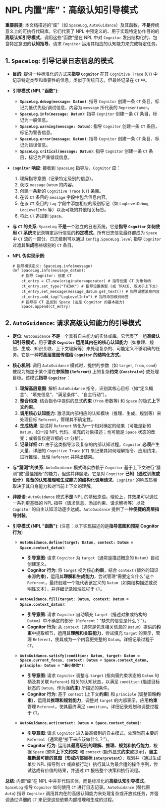 # NPL 内置“库”：高级认知引导模式

**重要前提**: 本文档描述的“库”（如 `SpaceLog`, `AutoGuidance`）及其函数，**不是**传统意义上的可执行代码库。它们代表了 NPL 中预定义的、用于实现特定协作目的的**高级认知引导模式**。调用这些“函数”是在 NPL 中对 `Cognitor` 发出结构化的、包含特定意图的**认知指导**，请求 `Cognitor` 运用其相应的认知能力来完成特定任务。

## 1. `SpaceLog`: 引导记录日志信息的模式

* **目的**: 提供一种标准化的方式来**指导 `Cognitor`** 在其 `Cognitive Trace` (`CT`) 中记录特定类型和重要性的信息，类似于传统日志，但最终记录在 `CT` 中。
* **引导模式 (NPL "函数")**:
    * **`SpaceLog.debug(message: Datum)`**: 指导 `Cognitor` 创建一条 `CT` 条目，标记为低优先级/调试信息，内容为 `message` 所代表的 `Representamen`。
    * **`SpaceLog.info(message: Datum)`**: 指导 `Cognitor` 创建一条 `CT` 条目，标记为一般信息。
    * **`SpaceLog.warning(message: Datum)`**: 指导 `Cognitor` 创建一条 `CT` 条目，标记为警告信息。
    * **`SpaceLog.error(message: Datum)`**: 指导 `Cognitor` 创建一条 `CT` 条目，标记为错误信息。
    * **`SpaceLog.critical(message: Datum)`**: 指导 `Cognitor` 创建一条 `CT` 条目，标记为严重错误信息。
* **`Cognitor` 响应**: 接收到 `SpaceLog` 指导后，`Cognitor` 应：
    1.  理解指导意图（记录特定级别的信息）。
    2.  获取 `message` `Datum` 的内容。
    3.  创建一条新的 `Cognitive Trace` (`CT`) 条目。
    4.  在该 `CT` 条目的 `message` 字段中包含信息内容。
    5.  在该 `CT` 条目的 `tag` 字段中添加相应的级别标记（如 `LogLevelDebug`, `LogLevelInfo` 等）以及可能的其他相关标签。
    6.  将此 `CT` 追加到 `Space`。
* **与 `CT` 的关系**: `SpaceLog` **不是**一个独立的日志系统，它是**指导 `Cognitor` 如何使用 `CT` 系统**来记录特定运行信息的**约定模式**。所有日志信息最终都成为 `Space` 中 `CT` 流的一部分。日志级别可以通过 `Config.SpaceLog.level` 指导 `Cognitor` 过滤其**生成**哪些级别的 `CT` 条目。

* **NPL 伪实现示例**:
    ```npl
    # 指导模式定义: SpaceLog.info(message)
    def SpaceLog.info(message_datum):
        # 指导 Cognitor: 创建 CT
        ct_entry = CT.new(originator=operator) # 指导创建 CT 对象句柄
        ct_entry.set_type("THINK") # 指导设置类型 (或 TRACE, 取决于上下文)
        ct_entry.set_message(message_datum.get_text()) # 指导设置消息内容
        ct_entry.add_tag("LogLevelInfo") # 指导添加级别标签
        # 指导将 CT 追加到 Space (这是 Cognitor 的基本能力)
        Space.append(ct_entry)
    ```

## 2. `AutoGuidance`: 请求高级认知能力的引导模式 

* **定位**: `AutoGuidance` **不是**一个具有自主能力的实体或库。它代表了一组**高级认知引导模式**，用于**请求 `Cognitor` 运用其内在的核心认知能力**（如推理、规划、生成、知识关联、上下文理解等）来处理复杂的、可能定义不够明确的任务。它是一种**将高层意图传递给 `Cognitor` 的结构化方式**。
* **核心机制**: 调用 `AutoGuidance` 模式时，提供的参数（如 `target`, `from`, `cond`）被视为施加于某个潜在**参照物 (`Referent`)** 上的复杂**约束 (`Constraint`)** 或处理目标。该模式**指导 `Cognitor`**：
    1.  **理解高层意图**: 解析 `AutoGuidance` 指令，识别其核心目标（如“定义概念”、“填充信息”、“满足条件”、“自主行动”）。
    2.  **整合约束**: 结合指令中提供的显式**约束** (`from` 参数等) 和 `Space` 的隐式**上下文约束**。
    3.  **调用核心认知能力**: 激活其内部相应的认知模块（推理、生成、规划等）来处理目标 `Referent`，管理其不确定性。
    4.  **生成结果**: 尝试将 `Referent` 转化为一个相对确定的结果（可能是新的 `Datum`，如一段 NPL 代码、填充的对象描述；也可能是 `Space` 状态的改变；或者仅仅是详细的 `CT` 分析）。
    5.  **记录详细 `CT`**: 由于这类指导涉及复杂的内部认知过程，`Cognitor` **必须**产生大量、详细的 `Cognitive Trace` (`CT`) 来记录其如何理解指令、应用约束、进行推理、处理 `Referent` 并得出结果。
* **与“猜测”的关系**: `AutoGuidance` 模式确实依赖于 `Cognitor` 基于上下文进行“猜测”或“最佳推断”的能力，但这并非魔法。它是对 `Cognitor` **已知（通过训练或设计）具备的认知推理和生成能力的结构化调用请求**。`Cognitor` 的响应质量取决于其自身能力和对当前上下文的理解。
* **非原语**: `AutoGuidance` 模式**不是** NPL 的基础原语。理论上，其效果可以通过一系列更基础的 NPL 指导（请求信息、添加约束、请求解析等）以及 `Cognitor` 的自主认知活动逐步达成。`AutoGuidance` 提供了一种**便捷的高层指导封装**。

* **引导模式 (NPL "函数")**: (注意：以下实现描述的是**指导意图和预期 Cognitor 行为**)

    * **`AutoGuidance.define(target: Datum, context: Datum = Space.context_datum)`**:
        * **引导意图**: 请求 `Cognitor` 为 `target`（通常是描述概念的 `Datum`）自动创建定义。
        * **Cognitor 行为**: 将 `target` 视为核心**约束**，结合 `context` (额外的知识来源**约束**)，运用其**理解和生成能力**，尝试管理“需要定义什么”这个 `Referent`，最终创建一个能代表该定义的 `Datum`（如类结构描述或说明性文本），并详细记录推理过程于 `CT`。

    * **`AutoGuidance.fill(target: Datum, context: Datum = Space.context_datum)`**:
        * **引导意图**: 请求 `Cognitor` 自动填充 `target`（描述对象或结构的 `Datum`）中不确定的部分（`Referent`：“缺失的信息是什么？”）。
        * **Cognitor 行为**: 从 `context`（通常是包含相关信息的 `Datum`）提供的**约束**中提取细节，运用其**理解和关联能力**，尝试填充 `target` 的表示，管理 `Referent`，使其成为一个内容更完整的 `Datum`。详细记录过程于 `CT`。

    * **`AutoGuidance.satisfy(condition: Datum, target: Datum = Space.current_focus, context: Datum = Space.context_datum, principle: Datum = "最小修改")`**:
        * **引导意图**: 请求 `Cognitor` 调整与 `target` (指向需约束状态的 `Datum` 句柄及其关联 `Referent`) 相关的认知状态，以满足 `condition` (描述目标状态的 `Datum`，作为强**约束**) 所描述的条件。
        * **Cognitor 行为**: 基于 `context` (上下文**约束**) 和 `principle` (调整策略**约束**)，运用其**推理和规划能力**，调整对 `target` 的内部表示，应用**约束**管理 `Referent`，使其最终满足 `condition`。详细记录规划和调整过程于 `CT`。

    * **`AutoGuidance.act(context: Datum = Space.context_datum)`**:
        * **引导意图**: 请求 `Cognitor` 进入最高级别的自主模式，处理当前主要的 `Referent`（通常是“接下来应该做什么？”）。
        * **Cognitor 行为**: 运用其**最高级别的理解、推理、规划和执行能力**，根据 `Space` (整体**上下文约束**) 和 `context` (额外显式**约束**或提示)，**自主推断最可能的意图（形成内部目标 `Interpretant`）**，规划并（通过生成单步 NPL 指导到 `CT` 或直接行动）执行其认为最合适的操作序列，尝试达成有价值的结果，并通过 `CT` 报告整个决策和执行流程。

**总结**: 内置“库”在 NPL 中并非代码实体，而是标准化的**高级认知引导模式**。`SpaceLog` 指导 `Cognitor` 如何使用 `CT` 进行日志记录。`AutoGuidance` (替代原 `Auto`) 指导 `Cognitor` 调用其内在的高级认知能力来处理复杂或开放式任务，并强调通过详细的 `CT` 来记录这些依赖内部推理和生成的过程。